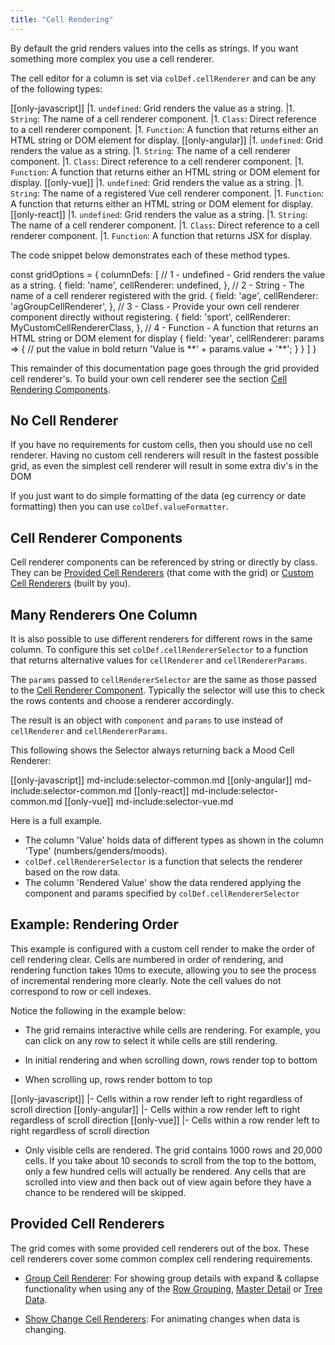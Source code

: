 ```yaml
---
title: "Cell Rendering"
---
```


By default the grid renders values into the cells as strings. If you want something more complex you use a cell renderer.

<api-documentation source='column-properties/properties.json' section='styling' names='["cellRenderer"]'></api-documentation>

The cell editor for a column is set via `colDef.cellRenderer` and can be any of the following types:

[[only-javascript]]
|1. `undefined`: Grid renders the value as a string.
|1. `String`: The name of a cell renderer component.
|1. `Class`: Direct reference to a cell renderer component.
|1. `Function`: A function that returns either an HTML string or DOM element for display.
[[only-angular]]
|1. `undefined`: Grid renders the value as a string.
|1. `String`: The name of a cell renderer component.
|1. `Class`: Direct reference to a cell renderer component.
|1. `Function`: A function that returns either an HTML string or DOM element for display.
[[only-vue]]
|1. `undefined`: Grid renders the value as a string.
|1. `String`: The name of a registered Vue cell renderer component.
|1. `Function`: A function that returns either an HTML string or DOM element for display.
[[only-react]]
|1. `undefined`: Grid renders the value as a string.
|1. `String`: The name of a cell renderer component.
|1. `Class`: Direct reference to a cell renderer component.
|1. `Function`: A function that returns JSX for display.

The code snippet below demonstrates each of these method types.

<snippet spaceBetweenProperties="true">
const gridOptions = {
    columnDefs: [
        // 1 - undefined - Grid renders the value as a string.
        {
            field: 'name',
            cellRenderer: undefined,
        },
        // 2 - String - The name of a cell renderer registered with the grid.
        {
            field: 'age',
            cellRenderer: 'agGroupCellRenderer',
        },
        // 3 - Class - Provide your own cell renderer component directly without registering.
        {
            field: 'sport',
            cellRenderer: MyCustomCellRendererClass,
        },
        // 4 - Function - A function that returns an HTML string or DOM element for display
        {
            field: 'year',
            cellRenderer: params => {
                // put the value in bold
                return 'Value is **' + params.value + '**';
            }
        }
    ]
}
</snippet>

This remainder of this documentation page goes through the grid provided cell renderer's. To build your own cell renderer see the section [Cell Rendering Components](/component-cell-renderer/).

## No Cell Renderer

If you have no requirements for custom cells, then you should use no cell renderer. Having no custom cell renderers will result in the fastest possible grid, as even the simplest cell renderer will result in some extra div's in the DOM

If you just want to do simple formatting of the data (eg currency or date formatting) then you can use `colDef.valueFormatter`.

<api-documentation source='column-properties/properties.json' section='columns' names='["valueFormatter"]'></api-documentation>

## Cell Renderer Components

Cell renderer components can be referenced by string or directly by class. They can be [Provided Cell Renderers](#provided-cell-renderers) (that come with the grid) or [Custom Cell Renderers](/component-cell-renderer/) (built by you).

## Many Renderers One Column

It is also possible to use different renderers for different rows in the same column. To configure this set `colDef.cellRendererSelector` to a function that returns alternative values for `cellRenderer` and `cellRendererParams`.

The `params` passed to `cellRendererSelector` are the same as those passed to the [Cell Renderer Component](/component-cell-renderer/). Typically the selector will use this to check the rows contents and choose a renderer accordingly.

The result is an object with `component` and `params` to use instead of `cellRenderer` and `cellRendererParams`.

This following shows the Selector always returning back a Mood Cell Renderer:

[[only-javascript]]
md-include:selector-common.md
[[only-angular]]
md-include:selector-common.md
[[only-react]]
md-include:selector-common.md
[[only-vue]]
md-include:selector-vue.md

Here is a full example.

- The column 'Value' holds data of different types as shown in the column 'Type' (numbers/genders/moods).
- `colDef.cellRendererSelector` is a function that selects the renderer based on the row data.
- The column 'Rendered Value' show the data rendered applying the component and params specified by `colDef.cellRendererSelector`

<grid-example title='Dynamic Rendering Component' name='dynamic-rendering-component' type='mixed' options='{ "exampleHeight": 335 }'></grid-example>

## Example: Rendering Order

This example is configured with a custom cell render to make the order of cell rendering clear. Cells are numbered in order of rendering, and rendering function takes 10ms to execute, allowing you to see the process of incremental rendering more clearly. Note the cell values do not correspond to row or cell indexes.

Notice the following in the example below:

- The grid remains interactive while cells are rendering. For example, you can click on any row to select it while cells are still rendering.

- In initial rendering and when scrolling down, rows render top to bottom

- When scrolling up, rows render bottom to top

[[only-javascript]]
|- Cells within a row render left to right regardless of scroll direction
[[only-angular]]
|- Cells within a row render left to right regardless of scroll direction
[[only-vue]]
|- Cells within a row render left to right regardless of scroll direction

- Only visible cells are rendered. The grid contains 1000 rows and 20,000 cells. If you take about 10 seconds to scroll from the top to the bottom, only a few hundred cells will actually be rendered. Any cells that are scrolled into view and then back out of view again before they have a chance to be rendered will be skipped.

<grid-example title='Rendering Order' name='rendering-order' type='generated' ></grid-example>

## Provided Cell Renderers

The grid comes with some provided cell renderers out of the box. These cell renderers cover some common complex cell rendering requirements.

- [Group Cell Renderer](/group-cell-renderer/): For showing group details with expand & collapse functionality when using any of the [Row Grouping](/grouping/), [Master Detail](/master-detail/) or [Tree Data](/tree-data/).

- [Show Change Cell Renderers](/change-cell-renderers/): For animating changes when data is changing.
